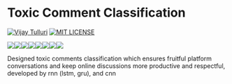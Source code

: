 # Toxic Comment Classification


[![Vijay Tulluri](https://img.shields.io/badge/Vijay-Tulluri-red.svg)](https://vijaytulluri.com/)
[![MIT LICENSE](https://img.shields.io/badge/MIT-License-red.svg)](https://github.com/tullurivijay/Toxic_Comment-Classification/blob/master/LICENSE)

[![](https://sourcerer.io/fame/tullurivijay/tullurivijay/Toxic_Comment-Classification/images/0)](https://sourcerer.io/fame/tullurivijay/tullurivijay/Toxic_Comment-Classification/links/0)[![](https://sourcerer.io/fame/tullurivijay/tullurivijay/Toxic_Comment-Classification/images/1)](https://sourcerer.io/fame/tullurivijay/tullurivijay/Toxic_Comment-Classification/links/1)[![](https://sourcerer.io/fame/tullurivijay/tullurivijay/Toxic_Comment-Classification/images/2)](https://sourcerer.io/fame/tullurivijay/tullurivijay/Toxic_Comment-Classification/links/2)[![](https://sourcerer.io/fame/tullurivijay/tullurivijay/Toxic_Comment-Classification/images/3)](https://sourcerer.io/fame/tullurivijay/tullurivijay/Toxic_Comment-Classification/links/3)[![](https://sourcerer.io/fame/tullurivijay/tullurivijay/Toxic_Comment-Classification/images/4)](https://sourcerer.io/fame/tullurivijay/tullurivijay/Toxic_Comment-Classification/links/4)[![](https://sourcerer.io/fame/tullurivijay/tullurivijay/Toxic_Comment-Classification/images/5)](https://sourcerer.io/fame/tullurivijay/tullurivijay/Toxic_Comment-Classification/links/5)[![](https://sourcerer.io/fame/tullurivijay/tullurivijay/Toxic_Comment-Classification/images/6)](https://sourcerer.io/fame/tullurivijay/tullurivijay/Toxic_Comment-Classification/links/6)[![](https://sourcerer.io/fame/tullurivijay/tullurivijay/Toxic_Comment-Classification/images/7)](https://sourcerer.io/fame/tullurivijay/tullurivijay/Toxic_Comment-Classification/links/7)


Designed toxic comments classification which ensures fruitful platform conversations and keep online discussions more productive and respectful, developed by rnn (lstm, gru), and cnn
